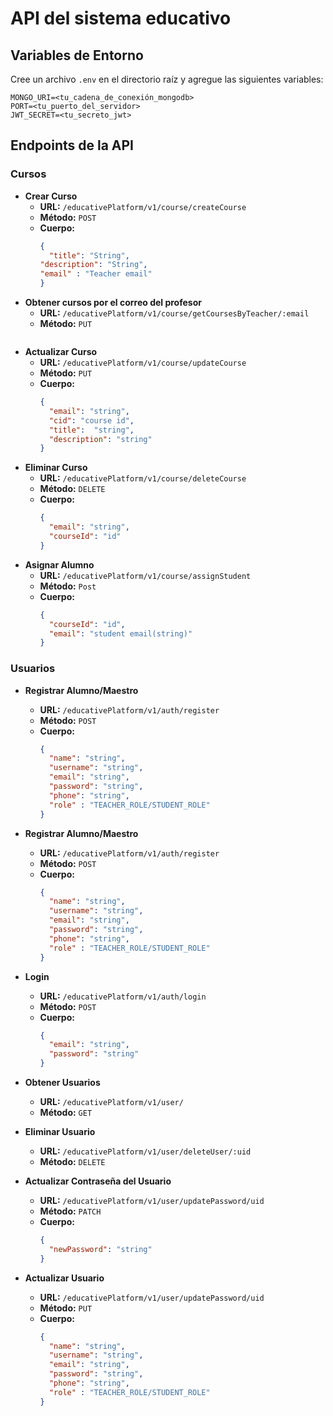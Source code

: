 # API del sistema educativo



## Variables de Entorno

Cree un archivo `.env` en el directorio raíz y agregue las siguientes variables:

```
MONGO_URI=<tu_cadena_de_conexión_mongodb>
PORT=<tu_puerto_del_servidor>
JWT_SECRET=<tu_secreto_jwt>
```

## Endpoints de la API

### Cursos

- **Crear Curso**
  - **URL:** `/educativePlatform/v1/course/createCourse`
  - **Método:** `POST`
  - **Cuerpo:**
    ```json
    {
      "title": "String",
    "description": "String",
    "email" : "Teacher email"
    }
    ```
- **Obtener cursos por el correo del profesor**
  - **URL:** `/educativePlatform/v1/course/getCoursesByTeacher/:email`
  - **Método:** `PUT`
    ```
- **Actualizar Curso**
  - **URL:** `/educativePlatform/v1/course/updateCourse`
  - **Método:** `PUT`
  - **Cuerpo:**
    ```json
    {
      "email": "string",
      "cid": "course id", 
      "title":  "string",
      "description": "string"
    }
    ```
- **Eliminar Curso**
  - **URL:** `/educativePlatform/v1/course/deleteCourse`
  - **Método:** `DELETE`
  - **Cuerpo:**
    ```json
    {
      "email": "string",
      "courseId": "id"
    }
    ```
- **Asignar Alumno**
  - **URL:** `/educativePlatform/v1/course/assignStudent`
  - **Método:** `Post`
  - **Cuerpo:**
    ```json
    {
      "courseId": "id",
      "email": "student email(string)"
    }
    ```


### Usuarios

- **Registrar Alumno/Maestro**
  - **URL:** `/educativePlatform/v1/auth/register`
  - **Método:** `POST`
  - **Cuerpo:**
    ```json
    {
      "name": "string",
      "username": "string",
      "email": "string",
      "password": "string",
      "phone": "string",
      "role" : "TEACHER_ROLE/STUDENT_ROLE"
    }
    ```
- **Registrar Alumno/Maestro**
  - **URL:** `/educativePlatform/v1/auth/register`
  - **Método:** `POST`
  - **Cuerpo:**
    ```json
    {
      "name": "string",
      "username": "string",
      "email": "string",
      "password": "string",
      "phone": "string",
      "role" : "TEACHER_ROLE/STUDENT_ROLE"
    }
    ```
- **Login**
  - **URL:** `/educativePlatform/v1/auth/login`
  - **Método:** `POST`
  - **Cuerpo:**
    ```json
    {
      "email": "string",
      "password": "string"
    }
    ```

- **Obtener Usuarios**
  - **URL:** `/educativePlatform/v1/user/`
  - **Método:** `GET`

- **Eliminar Usuario**
  - **URL:** `/educativePlatform/v1/user/deleteUser/:uid`
  - **Método:** `DELETE`

- **Actualizar Contraseña del Usuario**
  - **URL:** `/educativePlatform/v1/user/updatePassword/uid`
  - **Método:** `PATCH`
  - **Cuerpo:**
    ```json
    {
      "newPassword": "string"
    }
    ```
- **Actualizar Usuario**
  - **URL:** `/educativePlatform/v1/user/updatePassword/uid`
  - **Método:** `PUT`
  - **Cuerpo:**
    ```json
    {
      "name": "string",
      "username": "string",
      "email": "string",
      "password": "string",
      "phone": "string",
      "role" : "TEACHER_ROLE/STUDENT_ROLE"
    }
    ```

